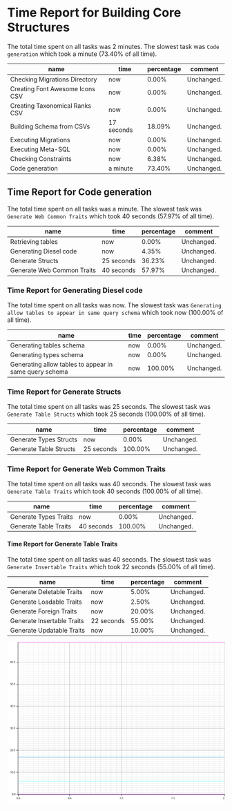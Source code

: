 # Time Report for Building Core Structures

The total time spent on all tasks was 2 minutes.
The slowest task was `Code generation` which took a minute (73.40% of all time).

| name                            | time       | percentage | comment    |
|---------------------------------|------------|------------|------------|
| Checking Migrations Directory   | now        | 0.00%      | Unchanged. |
| Creating Font Awesome Icons CSV | now        | 0.00%      | Unchanged. |
| Creating Taxonomical Ranks CSV  | now        | 0.00%      | Unchanged. |
| Building Schema from CSVs       | 17 seconds | 18.09%     | Unchanged. |
| Executing Migrations            | now        | 0.00%      | Unchanged. |
| Executing Meta-SQL              | now        | 0.00%      | Unchanged. |
| Checking Constraints            | now        | 6.38%      | Unchanged. |
| Code generation                 | a minute   | 73.40%     | Unchanged. |

## Time Report for Code generation

The total time spent on all tasks was a minute.
The slowest task was `Generate Web Common Traits` which took 40 seconds (57.97% of all time).

| name                       | time       | percentage | comment    |
|----------------------------|------------|------------|------------|
| Retrieving tables          | now        | 0.00%      | Unchanged. |
| Generating Diesel code     | now        | 4.35%      | Unchanged. |
| Generate Structs           | 25 seconds | 36.23%     | Unchanged. |
| Generate Web Common Traits | 40 seconds | 57.97%     | Unchanged. |

### Time Report for Generating Diesel code

The total time spent on all tasks was now.
The slowest task was `Generating allow tables to appear in same query schema` which took now (100.00% of all time).

| name                                                   | time | percentage | comment    |
|--------------------------------------------------------|------|------------|------------|
| Generating tables schema                               | now  | 0.00%      | Unchanged. |
| Generating types schema                                | now  | 0.00%      | Unchanged. |
| Generating allow tables to appear in same query schema | now  | 100.00%    | Unchanged. |

### Time Report for Generate Structs

The total time spent on all tasks was 25 seconds.
The slowest task was `Generate Table Structs` which took 25 seconds (100.00% of all time).

| name                   | time       | percentage | comment    |
|------------------------|------------|------------|------------|
| Generate Types Structs | now        | 0.00%      | Unchanged. |
| Generate Table Structs | 25 seconds | 100.00%    | Unchanged. |

### Time Report for Generate Web Common Traits

The total time spent on all tasks was 40 seconds.
The slowest task was `Generate Table Traits` which took 40 seconds (100.00% of all time).

| name                  | time       | percentage | comment    |
|-----------------------|------------|------------|------------|
| Generate Types Traits | now        | 0.00%      | Unchanged. |
| Generate Table Traits | 40 seconds | 100.00%    | Unchanged. |

#### Time Report for Generate Table Traits

The total time spent on all tasks was 40 seconds.
The slowest task was `Generate Insertable Traits` which took 22 seconds (55.00% of all time).

| name                       | time       | percentage | comment    |
|----------------------------|------------|------------|------------|
| Generate Deletable Traits  | now        | 5.00%      | Unchanged. |
| Generate Loadable Traits   | now        | 2.50%      | Unchanged. |
| Generate Foreign Traits    | now        | 20.00%     | Unchanged. |
| Generate Insertable Traits | 22 seconds | 55.00%     | Unchanged. |
| Generate Updatable Traits  | now        | 10.00%     | Unchanged. |

![Plot](time_requirements_report.png)
